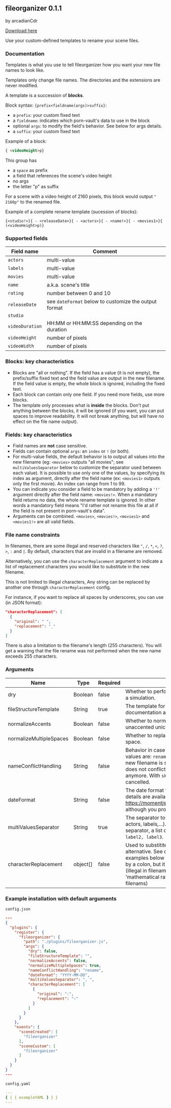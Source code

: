 ## fileorganizer 0.1.1

by arcadianCdr

[Download here](https://raw.githubusercontent.com/porn-vault/plugins/master/dist/fileorganizer.js)

Use your custom-defined templates to rename your scene files.

### Documentation

Templates is what you use to tell fileorganizer how you want your new file names to look like.

Templates only change file names. The directories and the extensions are never modified.

A template is a succession of __blocks__.

Block syntax: `{prefix<fieldname(args)>suffix}`:

- a `prefix`: your custom fixed text
- a `fieldname`: indicates which porn-vault's data to use in the block
- optional `args`: to modify the field's behavior. See below for args details.  
- a `suffix`: your custom fixed text

Example of a block:

```html
{ <videoHeight>p}
```

This group has

- a `space` as prefix
- a field that references the scene's video height
- no args
- the letter "p" as suffix

For a scene with a video height of 2160 pixels, this block would output `" 2160p"` to the renamed file.

Example of a complete rename template (sucession of blocks):

```
{<studio!>}{ - <releaseDate>}{ - <actors>}{ - <name!>}{ - <movies1>}{ (<videoHeight>p)}
```

### Supported fields

| Field name          | Comment                |
| ------------------- | ------------------- |
| `actors`            | multi-value |
| `labels`            | multi-value |
| `movies`            | multi-value |
| `name`              | a.k.a. scene's title |
| `rating`            | number between 0 and 10 |
| `releaseDate`       | see `dateFormat` below to customize the output format |
| `studio`            | |
| `videoDuration`     | HH:MM or HH:MM:SS depending on the duration |
| `videoHeight`       | number of pixels |
| `videoWidth`        | number of pixels |

### Blocks: key characteristics

- Blocks are "all or nothing". If the field has a value (it is not empty), the prefix/suffix fixed text and the field value are output in the new filename. If the field value is empty, the whole block is ignored, including the fixed text.
- Each block can contain only one field. If you need more fields, use more blocks.
- The template only processes what is __inside__ the blocks. Don't put anything between the blocks, it will be ignored (if you want, you can put spaces to improve readability. It will not break anything, but will have no effect on the file name output). 

### Fields: key characteristics

- Field names are __not__ case sensitive.
- Fields can contain optional `args`: an `index` or `!` (or both). 
- For multi-value fields, the default behavior is to output all values into the new filename (eg: `<movies>` outputs "all movies"; see `multiValuesSeparator` below to customize the separator used between each value). It is possible to use only one of the values, by specifying its index as argument, directly after the field name (ex: `<movies1>` outputs only the first movie). An index can range from 1 to 99.
- You can indicate you consider a field to be mandatory by adding a `'!'` argument directly after the field name: `<movies!>`. When a mandatory field returns no data, the whole rename template is ignored. In other words a mandatory field means "I'd rather not rename this file at all if the field is not present in porn-vault's data".
- Arguments can be combined. `<movies>`, `<movies!>`, `<movies1>` and `<movies1!>` are all valid fields.

### File name constraints

In filenames, there are some illegal and reserved characters like `"`, `/`, `*`, `<`, `?`, `>`, `:` and `|`.  By default, characters that are invalid in a filename are removed.

Alternatively, you can use the `characterReplacement` argument to indicate a list of replacement characters you would like to substitute in the new filename. 

This is not limited to illegal characters, Any string can be replaced by another one through `characterReplacement` config.

For instance, if you want to replace all spaces by underscores, you can use (in JSON format):

```json
"characterReplacement": [
  {
    "original": " ",
    "replacement": "_"
  }
]
```

There is also a limitation to the filename's length (255 characters). You will get a warning that the file rename was not performed when the new name exceeds 255 characters.



### Arguments

| Name                    | Type     | Required | Description                                                                                                                                                                                                                                                                                                |
| ----------------------- | -------- | -------- | ---------------------------------------------------------------------------------------------------------------------------------------------------------------------------------------------------------------------------------------------------------------------------------------------------------- |
| dry                     | Boolean  | false    | Whether to perform the rename operation or just a simulation.                                                                                                                                                                                                                                              |
| fileStructureTemplate   | String   | true     | The template for the new name. See documentation above for details.                                                                                                                                                                                                                                        |
| normalizeAccents        | Boolean  | false    | Whether to normalize file names and path to unaccented unicode.                                                                                                                                                                                                                                            |
| normalizeMultipleSpaces | Boolean  | false    | Whether to replace multiple spaces with a single space.                                                                                                                                                                                                                                                    |
| nameConflictHandling    | String   | false    | Behavior in case of name conflicts. Possible values are: `rename` and `skip`. With `rename`, the new filename is suffixed with a number so that it does not conflict with an existing name anymore. With `skip`, the rename operation is cancelled.                                                        |
| dateFormat              | String   | false    | The date format to use in file names. The full details are available at https://momentjs.com/docs/#/displaying/format/ although you probably just need `YYYY`, `MM` and `DD`.                                                                                                                              |
| multiValuesSeparator    | String   | true     | The separator to use for multiple values (like actors, labels,...). For instance, with a `', '` as separator, a list of 3 labels will look like: `label1, label2, label3`.                                                                                                                                 |
| characterReplacement    | object[] | false    | Used to substitite characters with a replacement alternative. See doc above for details. Note: the examples below looks like it is replacing a colon by a colon, but it is actually replacing the colon (illegal in filenames) by the similar looking 'mathematical ratio' character (allowed in filenams) |

### Example installation with default arguments

`config.json`

```json
---
{
  "plugins": {
    "register": {
      "fileorganizer": {
        "path": "./plugins/fileorganizer.js",
        "args": {
          "dry": false,
          "fileStructureTemplate": "",
          "normalizeAccents": false,
          "normalizeMultipleSpaces": true,
          "nameConflictHandling": "rename",
          "dateFormat": "YYYY-MM-DD",
          "multiValuesSeparator": ", ",
          "characterReplacement": [
            {
              "original": ":",
              "replacement": "∶"
            }
          ]
        }
      }
    },
    "events": {
      "sceneCreated": [
        "fileorganizer"
      ],
      "sceneCustom": [
        "fileorganizer"
      ]
    }
  }
}
---
```

`config.yaml`

```yaml
---
{ { { exampleYAML } } }
---

```
